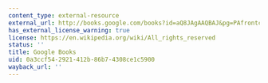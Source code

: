 ```yaml
---
content_type: external-resource
external_url: http://books.google.com/books?id=aQ8JAgAAQBAJ&pg=PAfrontcover
has_external_license_warning: true
license: https://en.wikipedia.org/wiki/All_rights_reserved
status: ''
title: Google Books
uid: 0a3ccf54-2921-412b-86b7-4308ce1c5900
wayback_url: ''
---
```


